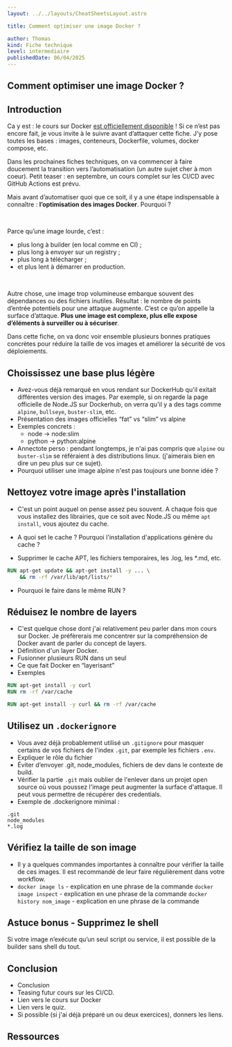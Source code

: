 ```yaml
---
layout: ../../layouts/CheatSheetsLayout.astro

title: Comment optimiser une image Docker ?

author: Thomas
kind: Fiche technique
level: intermediaire
publishedDate: 06/04/2025
---
```


<article>

# Comment optimiser une image Docker ?

## Introduction

<!-- - Le cours sur Docker [est officiellement sorti](/cours/docker-et-docker-compose). Si ce n'est pas déjà fait, je vous invite à le suivre avant de continuer la lecture de cette fiche !
- Dans les prochaines fiches techniques, nous allons commencer à faire la transition vers les CI/CD. Petit teasing : le prochain cours portera sur les CI/CD avec les GitHub Actions. Il est prévu pour sortir en septembre.
- Alors, pourquoi il est important de parler d'optimisation d'images Docker. Parce qu'une image lente est plus longue à builder (que ce soit en local ou via une CI), qu'elle plus lourde à envoyer vers un registry Docker et donc plus longue à récupérer et parce que le conteneur prend aussi plus de temps à démarrer.
- Autre chose, plus votre image est lourde, plus elle utilise potentiellement des librairies inutiles dont elle n'a pas besoin. Cela peut augmenter la surface d'attaque.
- Dans cette fiche, nous allons voir plusieurs bonnes pratiques pour optimiser la taille de ses images. -->

Ca y est : le cours sur Docker [est officiellement disponible](/cours/docker-et-docker-compose) ! Si ce n’est pas encore fait, je vous invite à le suivre avant d’attaquer cette fiche. J'y pose toutes les bases : images, conteneurs, Dockerfile, volumes, docker compose, etc.

Dans les prochaines fiches techniques, on va commencer à faire doucement la transition vers l’automatisation (un autre sujet cher à mon coeur). Petit teaser : en septembre, un cours complet sur les CI/CD avec GitHub Actions est prévu.

Mais avant d’automatiser quoi que ce soit, il y a une étape indispensable à connaître : **l’optimisation des images Docker**. Pourquoi ?

<br>

Parce qu’une image lourde, c’est :
- plus long à builder (en local comme en CI) ;
- plus long à envoyer sur un registry ;
- plus long à télécharger ;
- et plus lent à démarrer en production.

<br>

Autre chose, une image trop volumineuse embarque souvent des dépendances ou des fichiers inutiles. Résultat : le nombre de points d’entrée potentiels pour une attaque augmente. C’est ce qu’on appelle la surface d’attaque. **Plus une image est complexe, plus elle expose d’éléments à surveiller ou à sécuriser**.

Dans cette fiche, on va donc voir ensemble plusieurs bonnes pratiques concrètes pour réduire la taille de vos images et améliorer la sécurité de vos déploiements.


## Choississez une base plus légère

- Avez-vous déjà remarqué en vous rendant sur DockerHub qu'il exitait différentes version des images. Par exemple, si on regarde la page officielle de Node.JS sur Dockerhub, on verra qu'il y a des tags comme `alpine`, `bullseye`, `buster-slim`, etc.
- Présentation des images officielles “fat” vs “slim” vs alpine
- Exemples concrets :
  - node → node:slim
  - python → python:alpine
- Annectote perso : pendant longtemps, je n'ai pas compris que `alpine` ou `buster-slim` se référaient à des distributions linux. (j'aimerais bien en dire un peu plus sur ce sujet).
- Pourquoi utiliser une image alpine n'est pas toujours une bonne idée ?

## Nettoyez votre image après l'installation

- C'est un point auquel on pense assez peu souvent. A chaque fois que vous installez des librairies, que ce soit avec Node.JS ou même `apt install`, vous ajoutez du cache.
- A quoi set le cache ? Pourquoi l'installation d'applications génère du cache ?

- Supprimer le cache APT, les fichiers temporaires, les .log, les *.md, etc.
```dockerfile
RUN apt-get update && apt-get install -y ... \
    && rm -rf /var/lib/apt/lists/*

```
- Pourquoi le faire dans le même RUN ?

## Réduisez le nombre de layers

- C'est quelque chose dont j'ai relativement peu parler dans mon cours sur Docker. Je préfèrerais me concentrer sur la compréhension de Docker avant de parler du concept de layers.
- Définition d'un layer Docker.
- Fusionner plusieurs RUN dans un seul
- Ce que fait Docker en “layerisant”
- Exemples 

```dockerfile
RUN apt-get install -y curl
RUN rm -rf /var/cache
```

```dockerfile
RUN apt-get install -y curl && rm -rf /var/cache
```

## Utilisez un `.dockerignore`

- Vous avez déjà probablement utilisé un `.gitignore` pour masquer certains de vos fichiers de l'index `.git`, par exemple les fichiers `.env`.
- Expliquer le rôle du fichier
- Éviter d’envoyer .git, node_modules, fichiers de dev dans le contexte de build.
- Vérifier la partie `.git` mais oublier de l'enlever dans un projet open source où vous poussez l'image peut augmenter la surface d'attaque. Il peut vous permettre de récupérer des credentials.
- Exemple de .dockerignore minimal :
```
.git
node_modules
*.log
```

## Vérifiez la taille de son image

- Il y a quelques commandes importantes à connaître pour vérifier la taille de ces images. Il est recommandé de leur faire régulièrement dans votre workflow.
- `docker image ls` - explication en une phrase de la commande
`docker image inspect` - explication en une phrase de la commande
`docker history nom_image` - explication en une phrase de la commande

## Astuce bonus - Supprimez le shell

Si votre image n’exécute qu’un seul script ou service, il est possible de la builder sans shell du tout.

## Conclusion

- Conclusion
- Teasing futur cours sur les CI/CD.
- Lien vers le cours sur Docker
- Lien vers le quiz.
- Si possible (si j'ai déjà préparé un ou deux exercices), donners les liens.

## Ressources

</article>
